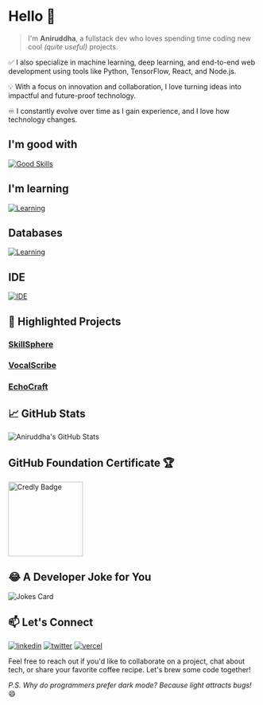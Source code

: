 # Hello 👋
> I'm **Aniruddha**, a fullstack dev who loves spending time coding new cool *(quite useful)* projects.

✅ I also specialize in machine learning, deep learning, and end-to-end web development using tools like Python, TensorFlow, React, and Node.js.

💡 With a focus on innovation and collaboration, I love turning ideas into impactful and future-proof technology. 

♾️ I constantly evolve over time as I gain experience, and I love how technology changes.



## I'm good with
[![Good Skills](https://skillicons.dev/icons?i=typescript,nextjs,react,tailwind,astro,vite,postman,py,js,css,bootstrap,cpp,figma,github,nodejs,matlab)](https://github.com/AniruddhaAdak)

## I'm learning
[![Learning](https://skillicons.dev/icons?i=vue,nuxtjs,opencv,rust,unity,tensorflow,ruby)](https://github.com/AniruddhaAdak)

## Databases
[![Learning](https://skillicons.dev/icons?i=postgres,mongodb,redis,sequelize)](https://github.com/AniruddhaAdak)

## IDE
[![IDE](https://skillicons.dev/icons?i=vscode,replit)](https://github.com/AniruddhaAdak)


## 🌟 Highlighted Projects

### [SkillSphere](https://fueler.io/aniruddha.adak/skillsphere)
### [VocalScribe](https://fueler.io/aniruddha.adak/vocalscribe)
### [EchoCraft](https://fueler.io/aniruddha.adak/echocraft)


## 📈 GitHub Stats

![Aniruddha's GitHub Stats](https://github-readme-stats.vercel.app/api?username=aniruddhaadak&show_icons=true&theme=radical)

## GitHub Foundation Certificate 🏆

<a href="https://www.credly.com/badges/89c05519-b342-407d-ba11-ecc5c6d7cba3">
  <img src="https://images.credly.com/size/680x680/images/024d0122-724d-4c5a-bd83-cfe3c4b7a073/image.png" alt="Credly Badge" width="150" height="150">
</a>

## 😂 A Developer Joke for You

![Jokes Card](https://readme-jokes.vercel.app/api)

## 📫 Let's Connect

[![linkedin](https://skillicons.dev/icons?i=linkedin)](https://www.linkedin.com/in/aniruddha-adak)
[![twitter](https://skillicons.dev/icons?i=twitter)](https://twitter.com/aniruddhadak)
[![vercel](https://skillicons.dev/icons?i=vercel)](https://aniruddha-adak.vercel.app)


Feel free to reach out if you'd like to collaborate on a project, chat about tech, or share your favorite coffee recipe. Let's brew some code together!

*P.S. Why do programmers prefer dark mode? Because light attracts bugs!* 😄
